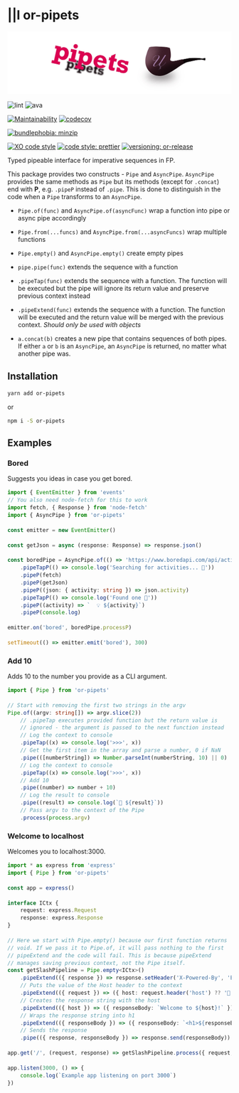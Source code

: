 # ||l or-pipets

![or-pipets logo](./images/logo.jpeg)

![lint](https://github.com/orlovedev/or-pipets/workflows/lint/badge.svg)
![ava](https://github.com/orlovedev/or-pipets/workflows/AVA/badge.svg)

[![Maintainability](https://api.codeclimate.com/v1/badges/47fea726a5dfd86413cf/maintainability)](https://codeclimate.com/github/orlovedev/or-pipets/maintainability)
[![codecov](https://codecov.io/gh/orlovedev/or-pipets/branch/main/graph/badge.svg)](https://codecov.io/gh/orlovedev/or-pipets)

[![bundlephobia: minzip](https://img.shields.io/bundlephobia/minzip/or-pipets)](https://bundlephobia.com/result?p=or-pipets)

[![XO code style](https://img.shields.io/badge/code_style-XO-5ed9c7.svg)](https://github.com/xojs/xo)
[![code style: prettier](https://img.shields.io/badge/code_style-prettier-ff69b4.svg)](https://github.com/prettier/prettier)
[![versioning: or-release](https://img.shields.io/badge/versioning-%7C%7Cr-E76D83.svg)](https://github.com/orlovedev/or-release)

Typed pipeable interface for imperative sequences in FP.

This package provides two constructs - `Pipe` and `AsyncPipe`. `AsyncPipe` provides the same methods as `Pipe` but its methods (except for `.concat`) end with **P**, e.g. `.pipeP` instead of `.pipe`. This is done to distinguish in the code when a `Pipe` transforms to an `AsyncPipe`.

- `Pipe.of(func)` and `AsyncPipe.of(asyncFunc)` wrap a function into pipe or async pipe accordingly
- `Pipe.from(...funcs)` and `AsyncPipe.from(...asyncFuncs)` wrap multiple functions
- `Pipe.empty()` and `AsyncPipe.empty()` create empty pipes

- `pipe.pipe(func)` extends the sequence with a function
- `.pipeTap(func)` extends the sequence with a function. The function will be executed but the pipe will ignore its return value and preserve previous context instead
- `.pipeExtend(func)` extends the sequence with a function. The function will be executed and the return value will be merged with the previous context. _Should only be used with objects_
- `a.concat(b)` creates a new pipe that contains sequences of both pipes. If either `a` or `b` is an `AsyncPipe`, an `AsyncPipe` is returned, no matter what another pipe was.

## Installation

```sh
yarn add or-pipets
```

or

```sh
npm i -S or-pipets
```

## Examples

### Bored

Suggests you ideas in case you get bored.

```typescript
import { EventEmitter } from 'events'
// You also need node-fetch for this to work
import fetch, { Response } from 'node-fetch'
import { AsyncPipe } from 'or-pipets'

const emitter = new EventEmitter()

const getJson = async (response: Response) => response.json()

const boredPipe = AsyncPipe.of(() => 'https://www.boredapi.com/api/activity')
	.pipeTapP(() => console.log('Searching for activities... 🤔'))
	.pipeP(fetch)
	.pipeP(getJson)
	.pipeP((json: { activity: string }) => json.activity)
	.pipeTapP(() => console.log('Found one 🎉'))
	.pipeP((activity) => `  💡 ${activity}`)
	.pipeP(console.log)

emitter.on('bored', boredPipe.processP)

setTimeout(() => emitter.emit('bored'), 300)
```

### Add 10

Adds 10 to the number you provide as a CLI argument.

```typescript
import { Pipe } from 'or-pipets'

// Start with removing the first two strings in the argv
Pipe.of((argv: string[]) => argv.slice(2))
	// .pipeTap executes provided function but the return value is
	// ignored - the argument is passed to the next function instead
	// Log the context to console
	.pipeTap((x) => console.log('>>>', x))
	// Get the first item in the array and parse a number, 0 if NaN
	.pipe(([numberString]) => Number.parseInt(numberString, 10) || 0)
	// Log the context to console
	.pipeTap((x) => console.log('>>>', x))
	// Add 10
	.pipe((number) => number + 10)
	// Log the result to console
	.pipe((result) => console.log(`🧮 ${result}`))
	// Pass argv to the context of the Pipe
	.process(process.argv)
```

### Welcome to localhost

Welcomes you to localhost:3000.

```typescript
import * as express from 'express'
import { Pipe } from 'or-pipets'

const app = express()

interface ICtx {
	request: express.Request
	response: express.Response
}

// Here we start with Pipe.empty() because our first function returns
// void. If we pass it to Pipe.of, it will pass nothing to the first
// pipeExtend and the code will fail. This is because pipeExtend
// manages saving previous context, not the Pipe itself.
const getSlashPipeline = Pipe.empty<ICtx>()
	.pipeExtend(({ response }) => response.setHeader('X-Powered-By', 'Express with Pipe'))
	// Puts the value of the Host header to the context
	.pipeExtend(({ request }) => ({ host: request.header('host') ?? '🤔' }))
	// Creates the response string with the host
	.pipeExtend(({ host }) => ({ responseBody: `Welcome to ${host}!` }))
	// Wraps the response string into h1
	.pipeExtend(({ responseBody }) => ({ responseBody: `<h1>${responseBody}</h1>` }))
	// Sends the response
	.pipe(({ response, responseBody }) => response.send(responseBody))

app.get('/', (request, response) => getSlashPipeline.process({ request, response }))

app.listen(3000, () => {
	console.log(`Example app listening on port 3000`)
})
```
